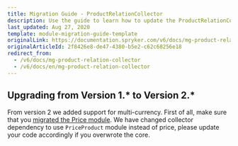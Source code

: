 ```yaml
---
title: Migration Guide - ProductRelationCollector
description: Use the guide to learn how to update the ProductRelationCollector module to a newer version.
last_updated: Aug 27, 2020
template: module-migration-guide-template
originalLink: https://documentation.spryker.com/v6/docs/mg-product-relation-collector
originalArticleId: 2f8426e8-de47-4380-b5e2-c62c68256e18
redirect_from:
  - /v6/docs/mg-product-relation-collector
  - /v6/docs/en/mg-product-relation-collector
---
```


## Upgrading from Version 1.* to Version 2.*

From version 2 we added support for multi-currency. First of all, make sure that you [migrated the Price module](/docs/scos/dev/module-migration-guides/{{page.version}}/migration-guide-price.html). We have changed collector dependency to use `PriceProduct` module instead of price, please update your code accordingly if you overwrote the core.

<!-- 
* [Learn more about Products in multi-store environment](https://documentation.spryker.com/v6/docs/product-store-relation-under-the-hood)-->

<!-- Last review date: Nov 23, 2017 by Aurimas Ličkus -->
